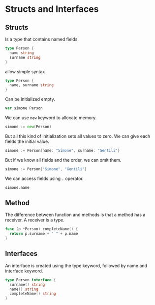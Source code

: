 # Structs and Interfaces

## Structs

Is a type that contains named fields.

```go
type Person {
  name string
  surname string
}
```

allow simple syntax

```go
type Person {
  name, surname string
}
```

Can be initialized empty.

```go
var simone Person
```

We can use `new` keyword to allocate memory.

```go
simone := new(Person)
```

But all this kind of initialization sets all values to zero. We can give each fields the initial value.

```go
simone := Person{name: "Simone", surname: "Gentili"}
```

But if we know all fields and the order, we can omit them.

```go
simone := Person{"Simone", "Gentili"}
```

We can access fields using `.` operator.

```go
simone.name
```

## Method

The difference between function and methods is that a method has a receiver. A receiver is a type.

```go
func (p *Person) completeName() {
  return p.surname + " " + p.name
}
```

## Interfaces

An interface is created using the type keyword, followed by name and interface keyword.

```go
type Person interface {
  surname() string
  name() string
  completeName() string
}
```